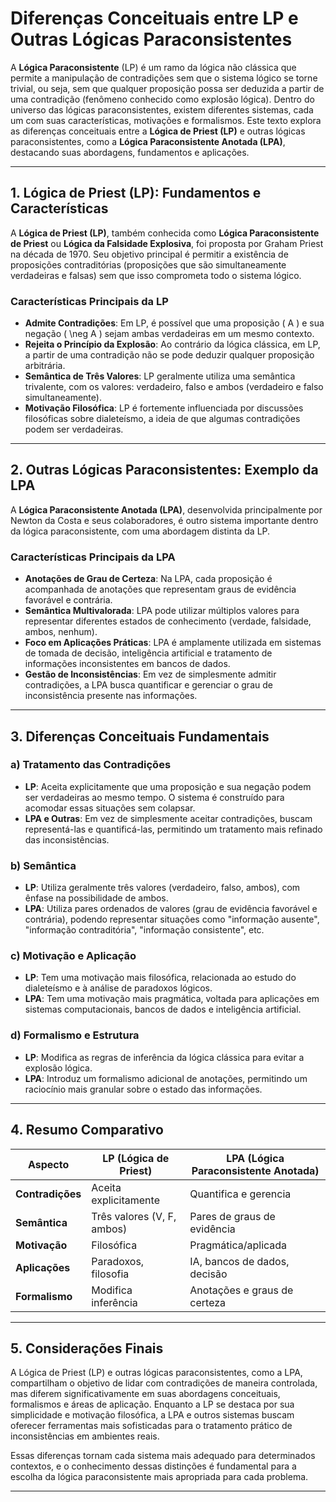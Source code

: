 
# Diferenças Conceituais entre LP e Outras Lógicas Paraconsistentes

A **Lógica Paraconsistente** (LP) é um ramo da lógica não clássica que permite a manipulação de contradições sem que o sistema lógico se torne trivial, ou seja, sem que qualquer proposição possa ser deduzida a partir de uma contradição (fenômeno conhecido como explosão lógica). Dentro do universo das lógicas paraconsistentes, existem diferentes sistemas, cada um com suas características, motivações e formalismos. Este texto explora as diferenças conceituais entre a **Lógica de Priest (LP)** e outras lógicas paraconsistentes, como a **Lógica Paraconsistente Anotada (LPA)**, destacando suas abordagens, fundamentos e aplicações.

---

## 1. Lógica de Priest (LP): Fundamentos e Características

A **Lógica de Priest (LP)**, também conhecida como **Lógica Paraconsistente de Priest** ou **Lógica da Falsidade Explosiva**, foi proposta por Graham Priest na década de 1970. Seu objetivo principal é permitir a existência de proposições contraditórias (proposições que são simultaneamente verdadeiras e falsas) sem que isso comprometa todo o sistema lógico.

### Características Principais da LP

- **Admite Contradições**: Em LP, é possível que uma proposição \( A \) e sua negação \( \neg A \) sejam ambas verdadeiras em um mesmo contexto.
- **Rejeita o Princípio da Explosão**: Ao contrário da lógica clássica, em LP, a partir de uma contradição não se pode deduzir qualquer proposição arbitrária.
- **Semântica de Três Valores**: LP geralmente utiliza uma semântica trivalente, com os valores: verdadeiro, falso e ambos (verdadeiro e falso simultaneamente).
- **Motivação Filosófica**: LP é fortemente influenciada por discussões filosóficas sobre dialeteísmo, a ideia de que algumas contradições podem ser verdadeiras.

---

## 2. Outras Lógicas Paraconsistentes: Exemplo da LPA

A **Lógica Paraconsistente Anotada (LPA)**, desenvolvida principalmente por Newton da Costa e seus colaboradores, é outro sistema importante dentro da lógica paraconsistente, com uma abordagem distinta da LP.

### Características Principais da LPA

- **Anotações de Grau de Certeza**: Na LPA, cada proposição é acompanhada de anotações que representam graus de evidência favorável e contrária.
- **Semântica Multivalorada**: LPA pode utilizar múltiplos valores para representar diferentes estados de conhecimento (verdade, falsidade, ambos, nenhum).
- **Foco em Aplicações Práticas**: LPA é amplamente utilizada em sistemas de tomada de decisão, inteligência artificial e tratamento de informações inconsistentes em bancos de dados.
- **Gestão de Inconsistências**: Em vez de simplesmente admitir contradições, a LPA busca quantificar e gerenciar o grau de inconsistência presente nas informações.

---

## 3. Diferenças Conceituais Fundamentais

### a) **Tratamento das Contradições**

- **LP**: Aceita explicitamente que uma proposição e sua negação podem ser verdadeiras ao mesmo tempo. O sistema é construído para acomodar essas situações sem colapsar.
- **LPA e Outras**: Em vez de simplesmente aceitar contradições, buscam representá-las e quantificá-las, permitindo um tratamento mais refinado das inconsistências.

### b) **Semântica**

- **LP**: Utiliza geralmente três valores (verdadeiro, falso, ambos), com ênfase na possibilidade de ambos.
- **LPA**: Utiliza pares ordenados de valores (grau de evidência favorável e contrária), podendo representar situações como "informação ausente", "informação contraditória", "informação consistente", etc.

### c) **Motivação e Aplicação**

- **LP**: Tem uma motivação mais filosófica, relacionada ao estudo do dialeteísmo e à análise de paradoxos lógicos.
- **LPA**: Tem uma motivação mais pragmática, voltada para aplicações em sistemas computacionais, bancos de dados e inteligência artificial.

### d) **Formalismo e Estrutura**

- **LP**: Modifica as regras de inferência da lógica clássica para evitar a explosão lógica.
- **LPA**: Introduz um formalismo adicional de anotações, permitindo um raciocínio mais granular sobre o estado das informações.

---

## 4. Resumo Comparativo

| Aspecto                  | LP (Lógica de Priest)         | LPA (Lógica Paraconsistente Anotada) |
|--------------------------|------------------------------|--------------------------------------|
| **Contradições**         | Aceita explicitamente        | Quantifica e gerencia               |
| **Semântica**            | Três valores (V, F, ambos)   | Pares de graus de evidência         |
| **Motivação**            | Filosófica                   | Pragmática/aplicada                 |
| **Aplicações**           | Paradoxos, filosofia         | IA, bancos de dados, decisão        |
| **Formalismo**           | Modifica inferência          | Anotações e graus de certeza        |

---

## 5. Considerações Finais

A Lógica de Priest (LP) e outras lógicas paraconsistentes, como a LPA, compartilham o objetivo de lidar com contradições de maneira controlada, mas diferem significativamente em suas abordagens conceituais, formalismos e áreas de aplicação. Enquanto a LP se destaca por sua simplicidade e motivação filosófica, a LPA e outros sistemas buscam oferecer ferramentas mais sofisticadas para o tratamento prático de inconsistências em ambientes reais.

Essas diferenças tornam cada sistema mais adequado para determinados contextos, e o conhecimento dessas distinções é fundamental para a escolha da lógica paraconsistente mais apropriada para cada problema.

---
```